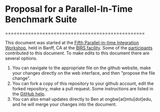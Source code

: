 # Proposal for a Parallel-In-Time Benchmark Suite
=================================================

This document was started at the [Fifth Parallel-in-time Integration
Workshop](http://www.birs.ca/events/2016/5-day-workshops/16w5030),
held in Banff, CA at the [BIRS facility](http://birs.ca).  Some of the [participants](http://www.birs.ca/events/2016/5-day-workshops/16w5030/participants)
contributed to this document.  To make edits to this document there
are several options.

1. You can navigate to the appropriate file on the github website, make your changes directly on the web interface, and then "propose the file change".
2. You can fork a copy of this repository to your github account, edit the forked repository, make a pull request.  Some instructions are listed in the [GitHub help](https://help.github.com/articles/creating-a-pull-request-from-a-fork/).
3. You can also email updates directly to Ben at ongbw[at]mtu[dot]edu, and he will merge your changes into the document.